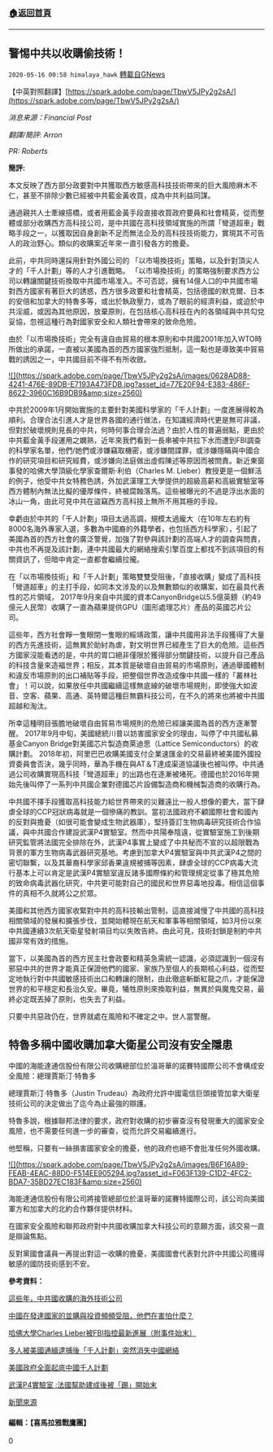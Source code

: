 ###  [:house:返回首頁](https://github.com/ourhimalayas/txt)
---

## 警惕中共以收購偷技術！
`2020-05-16 00:58 himalaya_hawk` [轉載自GNews](https://gnews.org/zh-hant/204456/)

【中英對照翻譯】[https://spark.adobe.com/page/TbwV5JPy2g2sA/](https://spark.adobe.com/page/TbwV5JPy2g2sA/)

*消息来源：Financial Post*

*翻譯/簡評: Arron*

*PR: Roberts*

**簡評:**

本文反映了西方部分政要對中共獲取西方敏感高科技技術帶來的巨大風險麻木不仁，甚至不排除少數已經被中共藍金黃收買，成為中共利益同謀。

通過親共人士牽線搭橋，或者用藍金黃手段直接收買政府要員和社會精英，從而整體或部分收購西方高科技公司，是中共國在高科技領域實施的所謂「彎道超車」戰略手段之一，以獲取因自身創新不足而無法企及的高科技技術能力，實現其不可告人的政治野心。類似的收購案近年來一直引發各方的擔憂。

此前，中共同時還採用針對外國公司的 「以市場換技術」策略，以及針對頂尖人才的「千人計劃」等的人才引進戰略。 「以市場換技術」的策略強制要求西方公司以轉讓關鍵技術換取中共國市場准入。不可否認，擁有14億人口的中共國市場對西方國家有著巨大的誘惑，西方很多政要和社會精英，包括德國的默克爾、日本的安倍和加拿大的特魯多等，或出於執政壓力，或為了眼前的經濟利益，或迫於中共淫威，或因為其他原因，放棄原則，在包括核心高科技在內的各領域與中共勾兌妥協，忽視這種行為對國家安全和人類社會帶來的致命危險。

由於「以市場換技術」完全有違自由貿易的根本原則和中共國2001年加入WTO時所做出的承諾，一直被以美國為首的西方國家強烈抵制，這一點也是導致美中貿易戰的誘因之一，中共國目前不得不有所收斂。

[!\[\](https://spark.adobe.com/page/TbwV5JPy2g2sA/images/0628AD88-4241-476E-89DB-E7193A473FDB.jpg?asset_id=77E20F94-E383-486F-8622-3960C16B9DB9&amp;size=2560)](https://spark.adobe.com/page/TbwV5JPy2g2sA/images/0628AD88-4241-476E-89DB-E7193A473FDB.jpg?asset_id=77E20F94-E383-486F-8622-3960C16B9DB9&amp;size=656)

中共於2009年1月開始實施的主要針對美國科學家的「千人計劃」一度進展得較為順利。合理合法引進人才是世界各國的通行做法，在知識經濟時代更是無可非議，但對於破壞規則見長的中共，何時何事合理合法過？由於人性的普遍弱點，更由於中共藍金黃手段運用之嫻熟，近年來我們看到一長串被中共拉下水而遭到FBI調查的科學家名單，他們/她們或涉嫌竊取機密，或涉嫌間諜罪，或涉嫌隱瞞與中國合作的研究項目和研究經費，或涉嫌向法庭做出虛假陳述等原因而被問責。新近東窗事發的哈佛大學頂級化學家查爾斯·利伯（Charles M. Lieber）教授更是一個鮮活的例子，他受中共女特務色誘，外加武漢理工大學提供的超級高薪和高級實驗室等西方體制內無法比擬的優厚條件，終被腐蝕落馬。這些被曝光的不過是浮出水面的冰山一角，由此可見中共在盜竊西方高科技上無所不用其極的手段。

幸虧由於中共的「千人計劃」項目太過高調，規模太過龐大（在10年左右約有8000名海外專家入選，多數為中國裔的外籍學者，也包括西方科學家），引起了美國為首的西方社會的廣泛警覺，加強了對參與該計劃的高端人才的調查與問責，中共也不再提及該計劃，連中共國最大的網絡搜索引擎百度上都找不到該項目的有關資訊了，但暗中肯定一直都會繼續拉攏。

在「以市場換技術」和「千人計劃」策略雙雙受阻後，「直接收購」變成了高科技「彎道超車」的主打手段，如同本文涉及的以及無數類似的收購案，如在最具代表性的芯片領域， 2017年9月來自中共國的資本CanyonBridge以5.5億英鎊（約49億元人民幣）收購了一直為蘋果提供GPU（圖形處理芯片）產品的英國芯片公司。

這些年，西方社會睜一隻眼閉一隻眼的綏靖政策，讓中共國用非法手段獲得了大量的西方先進技術，這無異於助紂為虐，對文明世界已經產生了巨大的危險。這些西方國家沒能看透的是，中共的胃口絕非僅限於獲得部分關鍵技術，以提升自己產品的科技含量來造福世界；相反，其本質是破壞自由貿易的市場原則，通過舉國體制和違反市場原則的出口補貼等手段，把整個世界改造成像中共國一樣的「叢林社會」！可以說，如果放任中共國繼續這樣無底線的破壞市場規則，即使強大如波音、空客、蘋果、高通、英特爾這種巨無霸科技公司，在不久的將來也將被中共國超越和淘汰。

所幸這種明目張膽地破壞自由貿易市場規則的危險已經讓美國為首的西方逐漸警醒。 2017年9月中旬，美國總統川普以妨害國家安全的理由，叫停了中共國私募基金Canyon Bridge對美國芯片製造商萊迪思（Lattice Semiconductors）的收購計劃。 2018年初，阿里巴巴收購美國支付企業速匯金的交易最終被美國外國投資委員會否決，幾乎同時，華為手機在與AT＆T達成渠道協議後也被叫停。中共通過公司收購實現高科技「彎道超車」的出路也在逐漸被堵死。德國也於2016年開始先後叫停了一系列中共國企業對德國芯片設備製造商和機械製造商的收購行為。

中共國不擇手段獲取高科技能力給世界帶來的災難遠比一般人想像的要大，當下肆虐全球的CCP冠狀病毒就是一個慘痛的教訓。當初法國政府不顧國際社會和國內的反對與擔憂（如很可能會變成生物武器庫），堅持簽訂生物病毒研究技術合作協議，與中共國合作建設武漢P4實驗室。然而中共陽奉陰違，從實驗室施工到後期研究監管將法國完全排除在外，武漢P4事實上變成了中共秘而不宣的以超限戰為背景的軍方生物病毒武器研究基地。考慮到加拿大P4實驗室與中共武漢P4之間的密切聯繫，以及其華裔科學家邱香果違規被捕等因素，肆虐全球的CCP病毒大流行基本上可以肯定是武漢P4實驗室違反諸多國際條約和管理規定從事了極其危險的致命病毒武器化研究，中共更可能對自己的國民和世界惡毒地投毒。相信這個事件的真相不久就將公之於眾。

美國和其他西方國家收緊對中共的高科技輸出管制，這直接減慢了中共國的高科技相關領域的發展和擴張步伐，並開始體現在航天和軍事等相關領域，如3月份以來中共國連續3次航天衛星發射項目均以失敗告終。由此可見，技術封鎖是制約中共國非常有效的措施。

當下，以美國為首的西方民主社會政要和精英急需統一認識，必須認識到一個沒有邪惡中共的世界才能真正保證他們的國家、家族乃至個人的長期核心利益，從而堅定地執行對中共國敏感技術出口和轉讓的限制，由此徹底斬斷紅龍之爪，才能保證世界的和平穩定和長治久安。畢竟，犧牲原則來換取利益，無異於與魔鬼交易，最終必定既丟掉了原則，也失去了利益。

只要中共惡政仍在，世界就處在風險和不確定之中。世人當警醒。

## **特魯多稱中國收購加拿大衛星公司沒有安全隱患**

中國的海能達通信股份有限公司收購總部位於溫哥華的諾賽特國際公司不會構成安全風險：總理賈斯汀·特魯多

總理賈斯汀·特魯多（Justin Trudeau）為政府允許中國電信巨頭接管加拿大衛星技術公司的決定做出了迄今為止最強的辯護。

特魯多說，根據聯邦法律的要求，政府對收購的初步審查沒有發現重大的國家安全風險，也不需要任何進一步的審查，從而允許交易繼續進行。

他堅稱，只要有一絲損害國家安全的擔憂，他的政府也絕不會批准任何外國收購。

[!\[\](https://spark.adobe.com/page/TbwV5JPy2g2sA/images/B6F16A89-FEAB-4EAC-88D0-F514EE905294.jpg?asset_id=F063F139-C1D2-4FC2-BDA7-35BD27EC183F&amp;size=2560)](https://spark.adobe.com/page/TbwV5JPy2g2sA/images/B6F16A89-FEAB-4EAC-88D0-F514EE905294.jpg?asset_id=F063F139-C1D2-4FC2-BDA7-35BD27EC183F&amp;size=648)

海能達通信股份有限公司將接管總部位於溫哥華的諾賽特國際公司，該公司向美國軍方和加拿大的北約合作夥伴提供材料。

在國家安全風險和聯邦政府對中共國收購加拿大科技公司的意願方面，該交易一直是辯論焦點。

反對黨國會議員一再提出對這一收購的擔憂，美國國會代表對允許中共國公司獲得敏感的國防技術感到不安。

**參考資料：**

[這些年，中共國收購的海外技術公司](https://zhuanlan.zhihu.com/p/32674407)

[中國在發達國家的並購與投資頻頻受阻，他們在害怕什麼？](https://zhuanlan.zhihu.com/p/32876793)

[哈佛大學Charles Lieber被FBI指控最新進展（附事件始末）](http://m.nanoer.net/main/view?id=15310)

[多人被美國通緝逮捕後「千人計劃」突然消失中國網絡](http://www.rfi.fr/cn/%E4%B8%AD%E5%9B%BD/20200507-%E5%A4%9A%E4%BA%BA%E8%A2%AB%E7%BE%8E%E5%9B%BD%E9%80%9A%E7%BC%89%E9%80%AE%E6%8D%95%E5%90%8E-%E5%8D%83%E4%BA%BA%E8%AE%A1%E5%88%92-%E7%AA%81%E7%84%B6%E6%B6%88%E5%A4%B1%E4%B8%AD%E5%9B%BD%E7%BD%91%E7%BB%9C)

[美國政府全面起底中國千人計劃](https://www.rfa.org/mandarin/yataibaodao/junshiwaijiao/wy-11192019112212.html)

[武漢P4實驗室 :法國幫助建成後被「踢」開始末](http://www.rfi.fr/cn/%E4%B8%AD%E5%9B%BD/20200423-%E6%AD%A6%E6%B1%89p4%E5%AE%9E%E9%AA%8C%E5%AE%A4-%E6%B3%95%E5%9B%BD%E5%B8%AE%E5%8A%A9%E5%BB%BA%E6%88%90%E5%90%8E%E8%A2%AB-%E8%B8%A2-%E5%BC%80%E5%A7%8B%E6%9C%AB)

[新聞來源](https://business.financialpost.com/technology/trudeau-says-no-security-risks-in-chinese-takeover-of-canadian-satellite-firm-2)

#### 編輯：【喜馬拉雅戰鷹團】

0

